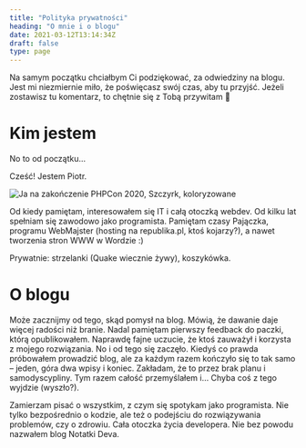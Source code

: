 ```yaml
---
title: "Polityka prywatności"
heading: "O mnie i o blogu"
date: 2021-03-12T13:14:34Z
draft: false
type: page
---
```


Na samym początku chciałbym Ci podziękować, za odwiedziny na blogu. Jest mi niezmiernie miło, że poświęcasz swój czas, aby tu przyjść. Jeżeli zostawisz tu komentarz, to chętnie się z Tobą przywitam 🙂

# Kim jestem

No to od początku…

Cześć!
Jestem Piotr.

![Ja na zakończenie PHPCon 2020, Szczyrk, koloryzowane](me.jpg "Ja na zakończenie PHPCon 2020, Szczyrk, koloryzowane")

Od kiedy pamiętam, interesowałem się IT i całą otoczką webdev. Od kilku lat spełniam się zawodowo jako programista. Pamiętam czasy Pajączka, programu WebMajster (hosting na republika.pl, ktoś kojarzy?), a nawet tworzenia stron WWW w Wordzie :)

Prywatnie: strzelanki (Quake wiecznie żywy), koszykówka.

# O blogu

Może zacznijmy od tego, skąd pomysł na blog. Mówią, że dawanie daje więcej radości niż branie. Nadal pamiętam pierwszy feedback do paczki, którą opublikowałem. Naprawdę fajne uczucie, że ktoś zauważył i korzysta z mojego rozwiązania. No i od tego się zaczęło. Kiedyś co prawda próbowałem prowadzić blog, ale za każdym razem kończyło się to tak samo – jeden, góra dwa wpisy i koniec. Zakładam, że to przez brak planu i samodyscypliny. Tym razem całość przemyślałem i… Chyba coś z tego wyjdzie (wyszło?).

Zamierzam pisać o wszystkim, z czym się spotykam jako programista. Nie tylko bezpośrednio o kodzie, ale też o podejściu do rozwiązywania problemów, czy o zdrowiu. Cała otoczka życia developera. Nie bez powodu nazwałem blog Notatki Deva.
